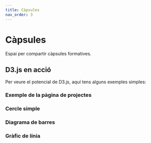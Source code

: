 ```yaml
---
title: Càpsules
nav_order: 3
---
```


# Càpsules

Espai per compartir càpsules formatives.

## D3.js en acció

Per veure el potencial de D3.js, aquí tens alguns exemples simples:

### Exemple de la pàgina de projectes

<div id="grafica-d3"></div>

<script src="https://d3js.org/d3.v7.min.js"></script>
<script>
  const dades = [30, 80, 45];

  const amplada = 300;
  const alçada = 100;
  const marge = 5;

  const svg = d3.select("#grafica-d3")
    .append("svg")
    .attr("width", amplada)
    .attr("height", alçada);

  svg.selectAll("rect")
    .data(dades)
    .enter()
    .append("rect")
    .attr("x", (d, i) => i * (amplada / dades.length) + marge / 2)
    .attr("y", d => alçada - d)
    .attr("width", amplada / dades.length - marge)
    .attr("height", d => d)
    .attr("fill", "steelblue");
</script>

### Cercle simple

<div id="d3-circle">

<script>
// Cercle
const svgCircle = d3.select("#d3-circle").append("svg")
  .attr("width", 120).attr("height", 120);
svgCircle.append("circle")
  .attr("cx", 60).attr("cy", 60).attr("r", 50)
  .attr("fill", "steelblue");
</script>
</div>

### Diagrama de barres

<div id="d3-bar">
<script>
// Diagrama de barres
const dataBar = [4, 8, 15, 16, 23, 42];
const svgBar = d3.select("#d3-bar").append("svg")
  .attr("width", 300).attr("height", 150);
svgBar.selectAll("rect")
  .data(dataBar)
  .enter().append("rect")
    .attr("x", (d, i) => i * 45)
    .attr("y", d => 150 - d * 3)
    .attr("width", 40)
    .attr("height", d => d * 3)
    .attr("fill", "orange");
</script>

  
</div>

### Gràfic de línia

<div id="d3-line">

<script>

// Gràfic de línia
const dataLine = [
  {x: 0, y: 20},
  {x: 1, y: 40},
  {x: 2, y: 25},
  {x: 3, y: 60},
  {x: 4, y: 45}
];
const svgLine = d3.select("#d3-line").append("svg")
  .attr("width", 300).attr("height", 150);
const line = d3.line()
  .x(d => d.x * 60)
  .y(d => 150 - d.y);
svgLine.append("path")
  .datum(dataLine)
  .attr("fill", "none")
  .attr("stroke", "green")
  .attr("stroke-width", 2)
  .attr("d", line);
</script>
</div>

